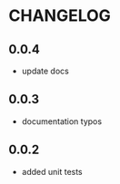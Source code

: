 # CHANGELOG

## 0.0.4

- update docs

## 0.0.3

 - documentation typos

## 0.0.2

 - added unit tests


